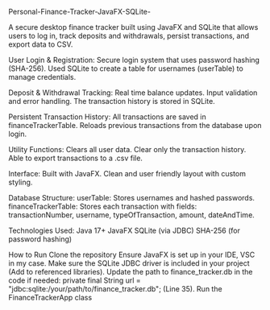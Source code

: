 Personal-Finance-Tracker-JavaFX-SQLite-

A secure desktop finance tracker built using JavaFX and SQLite that allows users to log in, track deposits and withdrawals, persist transactions, and export data to CSV.

User Login & Registration:
  Secure login system that uses password hashing (SHA-256).
  Used SQLite to create a table for usernames (userTable) to manage credentials.

Deposit & Withdrawal Tracking:
  Real time balance updates.
  Input validation and error handling.
  The transaction history is stored in SQLite.

Persistent Transaction History:
  All transactions are saved in financeTrackerTable.
  Reloads previous transactions from the database upon login.

Utility Functions:
  Clears all user data.
  Clear only the transaction history.
  Able to export transactions to a .csv file.

Interface:
  Built with JavaFX.
  Clean and user friendly layout with custom styling.

Database Structure:
  userTable: Stores usernames and hashed passwords.
  financeTrackerTable: Stores each transaction with fields:
    transactionNumber, username, typeOfTransaction, amount, dateAndTime.

Technologies Used:
  Java 17+
  JavaFX
  SQLite (via JDBC)
  SHA-256 (for password hashing)

How to Run
  Clone the repository
  Ensure JavaFX is set up in your IDE, VSC in my case.
  Make sure the SQLite JDBC driver is included in your project (Add to referenced libraries).
  Update the path to finance_tracker.db in the code if needed:
    private final String url = "jdbc:sqlite:/your/path/to/finance_tracker.db"; (Line 35).
  Run the FinanceTrackerApp class
  
